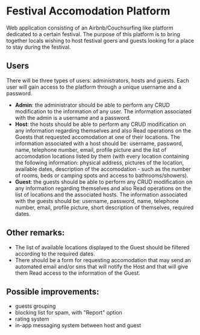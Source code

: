 # Festival Accomodation Platform
Web application consisting of an Airbnb/Couchsurfing like platform dedicated to a certain festival. The purpose of this platform is to bring together locals wishing to host festival goers and guests looking for a place to stay during the festival.

## Users
There will be three types of users: administrators, hosts and guests. Each user will gain access to the platform through a unique username and a password.
* **Admin**: the administrator should be able to perform any CRUD modification to the information of any user. The information associated with the admin is a username and a password.
* **Host**: the hosts should be able to perform any CRUD modification on any information regarding themselves and also Read operations on the Guests that requested accomodation at one of their locations. The information associated with a host should be: username, password, name, telephone number, email, profile picture and the list of accomodation locations listed by them (with every location containing the following information: physical address, pictures of the location, available dates, description of the accomodation - such as the number of rooms, beds or camping spots and access to bathrooms/showers).
* **Guest**: the guests should be able to perform any CRUD modification on any information regarding themselves and also Read operations on the list of locations and the associated hosts. The information associated with the guests should be: username, password, name, telephone number, email, profile picture, short description of themselves, required dates.

## Other remarks:
- The list of available locations displayed to the Guest should be filtered according to the required dates.
- There should be a form for requesting accomodation that may send an automated email and/or sms that will notify the Host and that will give them Read access to the information of the Guest.

## Possible improvements:
- guests grouping
- blocking list for spam, with "Report" option
- rating system
- in-app messaging system between host and guest
